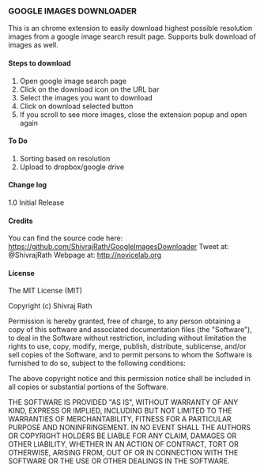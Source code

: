 ### GOOGLE IMAGES DOWNLOADER

This is an chrome extension to easily download highest possible resolution images from a google image search result page. Supports bulk download of images as well.

#### Steps to download
1. Open google image search page
2. Click on the download icon on the URL bar
3. Select the images you want to download
4. Click on download selected button
5. If you scroll to see more images, close the extension popup and open again

#### To Do
1. Sorting based on resolution
2. Upload to dropbox/google drive

#### Change log

1.0 Initial Release

#### Credits
You can find the source code here: https://github.com/ShivrajRath/GoogleImagesDownloader
Tweet at: @ShivrajRath
Webpage at: http://novicelab.org

#### License

The MIT License (MIT)

Copyright (c) Shivraj Rath

Permission is hereby granted, free of charge, to any person obtaining a copy
of this software and associated documentation files (the "Software"), to deal
in the Software without restriction, including without limitation the rights
to use, copy, modify, merge, publish, distribute, sublicense, and/or sell
copies of the Software, and to permit persons to whom the Software is
furnished to do so, subject to the following conditions:

The above copyright notice and this permission notice shall be included in
all copies or substantial portions of the Software.

THE SOFTWARE IS PROVIDED "AS IS", WITHOUT WARRANTY OF ANY KIND, EXPRESS OR
IMPLIED, INCLUDING BUT NOT LIMITED TO THE WARRANTIES OF MERCHANTABILITY,
FITNESS FOR A PARTICULAR PURPOSE AND NONINFRINGEMENT. IN NO EVENT SHALL THE
AUTHORS OR COPYRIGHT HOLDERS BE LIABLE FOR ANY CLAIM, DAMAGES OR OTHER
LIABILITY, WHETHER IN AN ACTION OF CONTRACT, TORT OR OTHERWISE, ARISING FROM,
OUT OF OR IN CONNECTION WITH THE SOFTWARE OR THE USE OR OTHER DEALINGS IN
THE SOFTWARE.
